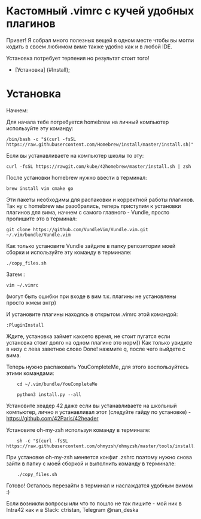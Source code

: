 # Кастомный .vimrc с кучей удобных плагинов

Привет! Я собрал много полезных вещей в одном месте чтобы вы могли кодить в своем любимом виме также удобно как и в любой IDE.

Установка потребует терпения но результат стоит того!

+ [Установка] (#Install);



##### <a name="Install"></a>

Установка
=========
Начнем:

Для начала тебе потребуется homebrew на личный компьютер используйте эту команду:

    /bin/bash -c "$(curl -fsSL https://raw.githubusercontent.com/Homebrew/install/master/install.sh)"

Если вы устанавливаете на компьютер школы то эту:

    curl -fsSL https://rawgit.com/kube/42homebrew/master/install.sh | zsh

После установки homebrew нужно ввести в терминал:
   
    brew install vim cmake go

Эти пакеты необходимы для распаковки и корректной работы плагинов. 
Так ну с homebrew мы разобрались, теперь приступим к установки плагинов для вима, начнем с самого главного - Vundle, просто пропишите это в терминал:

    git clone https://github.com/VundleVim/Vundle.vim.git ~/.vim/bundle/Vundle.vim

Как только установите Vundle зайдите в папку репозитории моей сборки и используйте эту команду в терминале:

    ./copy_files.sh

Затем :
    
    vim ~/.vimrc

(могут быть ошибки при входе в вим т.к. плагины не установлены просто жмем энтр)

И установите плагины находясь в открытом .vimrc этой командой:

    :PluginInstall
    
Ждите, установка займет какоето время, не стоит пугатся если установка стоит долго на одном плагине это норм))
Как только увидите в низу с лева заветное слово Done! нажмите q, после чего выйдете с вима.

Теперь нужно распаковать YouCompleteMe, для этого воспользуйтесь этими командами:
    
        cd ~/.vim/bundle/YouCompleteMe
        
        python3 install.py --all
 
Установите хеадер 42 даже если вы устанавливаете на школьный компьютер, лично я устанавливал этот (следуйте гайду по установке) - https://github.com/42Paris/42header

Установите oh-my-zsh используя команду в терминале:

        sh -c "$(curl -fsSL https://raw.githubusercontent.com/ohmyzsh/ohmyzsh/master/tools/install.sh)"
   
При установке oh-my-zsh меняется конфиг .zshrc поэтому нужно снова зайти в папку с моей сборкой и выполнить команду в терминале:

        ./copy_files.sh
   
Готово!
Осталось перезайти в терминал и наслаждатся удобным вимом :)

Если возникли вопросы или что то пошло не так пишите - мой ник в Intra42 как и в Slack: ctristan, Telegram @nan_deska

















